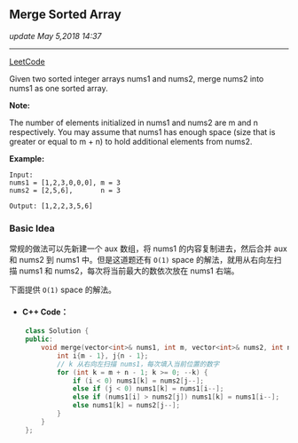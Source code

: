 ## Merge Sorted Array
_update May 5,2018  14:37_

---
[LeetCode](https://leetcode.com/problems/merge-sorted-array/description/)

Given two sorted integer arrays nums1 and nums2, merge nums2 into nums1 as one sorted array.

**Note:**

The number of elements initialized in nums1 and nums2 are m and n respectively.
You may assume that nums1 has enough space (size that is greater or equal to m + n) to hold additional elements from nums2.

**Example:**

    Input:
    nums1 = [1,2,3,0,0,0], m = 3
    nums2 = [2,5,6],       n = 3
    
    Output: [1,2,2,3,5,6]
    
### Basic Idea
常规的做法可以先新建一个 aux 数组，将 nums1 的内容复制进去，然后合并 aux 和 nums2 到 nums1 中。但是这道题还有 `O(1)` space 的解法，就用从右向左扫描 nums1 和 nums2，每次将当前最大的数依次放在 nums1 右端。

下面提供 `O(1)` space 的解法。

* #### C++ Code：
```cpp
    class Solution {
    public:
        void merge(vector<int>& nums1, int m, vector<int>& nums2, int n) {
            int i{m - 1}, j{n - 1};
            // k 从右向左扫描 nums1，每次填入当前位置的数字
            for (int k = m + n - 1; k >= 0; --k) {
                if (i < 0) nums1[k] = nums2[j--];
                else if (j < 0) nums1[k] = nums1[i--];
                else if (nums1[i] > nums2[j]) nums1[k] = nums1[i--];
                else nums1[k] = nums2[j--];
            }
        }
    };
```